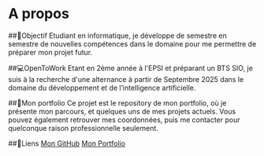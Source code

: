 # A propos

##📌Objectif
Etudiant en informatique, je développe de semestre en semestre de nouvelles compétences dans le domaine pour me permettre de préparer mon projet futur.

##💻OpenToWork
Etant en 2ème année à l'EPSI et préparant un BTS SIO, je suis à la recherche d'une alternance à partir de Septembre 2025 dans le domaine du développement et de l’intelligence artificielle.

##📄Mon portfolio
Ce projet est le repository de mon portfolio, où je présente mon parcours, et quelques uns de mes projets actuels. Vous pouvez également retrouver mes coordonnées, puis me contacter pour quelconque raison professionnelle seulement.

##🔗Liens
[Mon GitHub](https://github.com/JeromeHtz)
[Mon Portfolio](https://jeromehtz.github.io)
